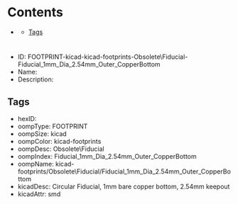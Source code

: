 



Contents
========

* [](#)
	* [Tags](#tags)

# 

- ID: FOOTPRINT-kicad-kicad-footprints-Obsolete\Fiducial-Fiducial_1mm_Dia_2.54mm_Outer_CopperBottom
- Name: 
- Description: 

## Tags

- hexID: 
- oompType: FOOTPRINT
- oompSize: kicad
- oompColor: kicad-footprints
- oompDesc: Obsolete\Fiducial
- oompIndex: Fiducial_1mm_Dia_2.54mm_Outer_CopperBottom
- oompName: kicad-footprints/Obsolete\Fiducial/Fiducial_1mm_Dia_2.54mm_Outer_CopperBottom
- kicadDesc: Circular Fiducial, 1mm bare copper bottom, 2.54mm keepout
- kicadAttr: smd
